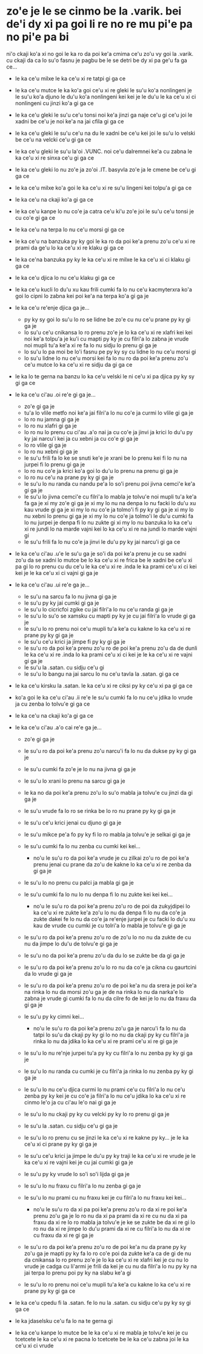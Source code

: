 zo'e je le se cinmo be la .varik. bei de'i dy xi pa goi li re no re mu pi'e pa no pi'e pa bi
============================================================================================

ni'o ckaji ko'a xi no goi le ka ro da poi ke'a cmima ce'u zo'u vy goi la .varik. cu ckaji da ca lo su'o fasnu je pagbu be le se detri be dy xi pa ge'u fa ga ce...

* le ka ce'u milxe le ka ce'u xi re tatpi gi ga ce
* le ka ce'u mutce le ka ko'a goi ce'u xi re gleki le su'u ko'a nonlingeni je le su'u ko'a djuno le du'u ko'a nonlingeni kei kei je le du'u le ka ce'u xi ci nonlingeni cu jinzi ko'a gi ga ce
* le ka ce'u gleki le su'u ce'u tonsi noi ke'a jinzi ga naje ce'u gi ce'u joi le xadni be ce'u je noi ke'a na jai cfila gi ga ce
* le ka ce'u gleki le su'u ce'u na du le xadni be ce'u kei joi le su'u lo velski be ce'u na velcki ce'u gi ga ce
* le ka ce'u gleki le su'u la'oi .VUNC. noi ce'u dalremnei ke'a cu zabna le ka ce'u xi re sinxa ce'u gi ga ce
* le ka ce'u gleki lo nu zo'e ja zo'oi .IT. basyvla zo'e ja le cmene be ce'u gi ga ce
* le ka ce'u milxe ko'a goi le ka ce'u xi re su'u lingeni kei tolpu'a gi ga ce
* le ka ce'u na ckaji ko'a gi ga ce
* le ka ce'u kanpe lo nu co'e ja catra ce'u ki'u zo'e joi le su'u ce'u tonsi je cu co'e gi ga ce
* le ka ce'u na terpa lo nu ce'u morsi gi ga ce
* le ka ce'u na banzuka py ky goi le ka ro da poi ke'a prenu zo'u ce'u xi re prami da ge'u lo ka ce'u xi re klaku gi ga ce
* le ka ce'na banzuka py ky le ka ce'u xi re milxe le ka ce'u xi ci klaku gi ga ce
* le ka ce'u djica lo nu ce'u klaku gi ga ce
* le ka ce'u kucli lo du'u xu kau frili cumki fa lo nu ce'u kacmyterxra ko'a goi lo cipni lo zabna kei poi ke'a na terpa ko'a gi ga je
* le ka ce'u re'enje djica ga je...

  * py ky sy goi lo su'u lo ro se lidne be zo'e cu nu ce'u prane py ky gi ga je
  * lo su'u ce'u cnikansa lo ro prenu zo'e je lo ka ce'u xi re xlafri kei kei noi ke'a tolpu'a je ku'i cu mapti py ky je cu filri'a lo zabna je vrude noi mupli tu'a ke'a xi re fa lo nu sidju lo prenu gi ga je
  * lo su'u lo pa moi be lo'i fasnu pe py ky sy cu lidne lo nu ce'u morsi gi
  * lo su'u lidne lo nu ce'u morsi kei fa lo nu ro da poi ke'a prenu zo'u ce'u mutce lo ka ce'u xi re sidju da gi ga ce

* le ka lo te gerna na banzu lo ka ce'u velski le ni ce'u xi pa djica py ky sy gi ga ce
* le ka ce'u ci'au .oi re'e gi ga je...

  * zo'e gi ga je
  * tu'a lo vlile metfo noi ke'a jai filri'a lo nu co'e ja curmi lo vlile gi ga je
  * lo ro nu jamna gi ga je
  * lo ro nu xlafri gi ga je
  * lo ro nu lo prenu cu ci'au .a'o nai ja cu co'e ja jinvi ja krici lo du'u py ky jai narcu'i kei ja cu xebni ja cu co'e gi ga je
  * lo ro vlile gi ga je
  * lo ro nu xebni gi ga je
  * le su'u frili fa lo ke se snuti ke'e je xrani be lo prenu kei fi lo nu na jurpei fi lo prenu gi ga je
  * lo ro nu co'e ja krici ko'a goi lo du'u lo prenu na prenu gi ga je
  * lo ro nu ce'u na prane py ky gi ga je
  * le su'u lo nu randa cu nandu pe'a lo so'i prenu poi jivna cemci'e ke'a gi ga je
  * le su'u lo jivna cemci'e cu filri'a lo mabla je tolvu'e noi mupli tu'a ke'a fa ga je xi my zo'e gi ga je xi my lo nu na denpa lo nu facki lo du'u xu kau vrude gi ga je xi my lo nu co'e ja tolmo'i fi py ky gi ga je xi my lo nu xebni lo prenu gi ga je xi my lo nu co'e ja tolmo'i le du'u cumki fa lo nu jurpei je denpa fi lo nu zukte gi xi my lo nu banzuka lo ka ce'u xi re jundi lo na marde vajni kei lo ka ce'u xi re na jundi lo marde vajni gi
  * le su'u frili fa lo nu co'e ja jinvi le du'u py ky jai narcu'i gi ga ce

* le ka ce'u ci'au .u'e le su'u ga je so'i da poi ke'a prenu je cu se xadni zo'u da se xadni lo mutce be lo ka ce'u xi re frica be le xadni be ce'u xi pa gi lo ro prenu cu du ce'u le ka ce'u xi re .inda le ka prami ce'u xi ci kei kei je le ka ce'u xi ci vajni gi ga je
* le ka ce'u ci'au .ui re'e ga je...

  * le su'u na sarcu fa lo nu jivna gi ga je
  * le su'u py ky jai cumki gi ga je
  * le su'u lo cicricfoi zgike cu jai filri'a lo nu ce'u randa gi ga je
  * le su'u lo su'o se xamsku cu mapti py ky je cu jai filri'a lo vrude gi ga je
  * le su'u lo ro prenu noi ce'u mupli tu'a ke'a cu kakne lo ka ce'u xi re prane py ky gi ga je
  * le su'u ce'u krici ja jimpe fi py ky gi ga je
  * le su'u ro da poi ke'a prenu zo'u ro de poi ke'a prenu zo'u da de dunli le ka ce'u xi re .inda lo ka prami ce'u xi ci kei je le ka ce'u xi re vajni gi ga je
  * le su'u la .satan. cu sidju ce'u gi
  * le su'u lo bangu na jai sarcu lo nu ce'u tavla la .satan. gi ga ce

* le ka ce'u kirsku la .satan. le ka ce'u xi re ciksi py ky ce'u xi pa gi ga ce
* ko'a goi le ka ce'u ci'au .ii re'e le su'u cumki fa lo nu ce'u jdika lo vrude ja cu zenba lo tolvu'e gi ga ce
* le ka ce'u na ckaji ko'a gi ga ce
* le ka ce'u ci'au .a'o cai re'e ga je...

  * zo'e gi ga je
  * le su'u ro da poi ke'a prenu zo'u narcu'i fa lo nu da dukse py ky gi ga je
  * le su'u cumki fa zo'e je lo nu na jivna gi ga je
  * le su'u lo xrani lo prenu na sarcu gi ga je
  * le ka no da poi ke'a prenu zo'u lo su'o mabla ja tolvu'e cu jinzi da gi ga je
  * le su'u vrude fa lo ro se rinka be lo ro nu prane py ky gi ga je
  * le su'u ce'u krici jenai cu djuno gi ga je
  * le su'u mikce pe'a fo py ky fi lo ro mabla ja tolvu'e je selkai gi ga je
  * le su'u cumki fa lo nu zenba cu cumki kei kei...

    * no'u le su'u ro da poi ke'a vrude je cu zilkai zo'u ro de poi ke'a prenu jenai cu prane da zo'u de kakne lo ka ce'u xi re zenba da gi ga je

  * le su'u lo no prenu cu palci ja mabla gi ga je
  * le su'u cumki fa lo nu lo nu denpa fi lo nu zukte kei kei kei...

    * no'u le su'u ro da poi ke'a prenu zo'u ro de poi da zukyjdipei lo ka ce'u xi re zukte ke'a zo'u lo nu da denpa fi lo nu da co'e ja zukte dakei fe lo nu da co'e ja re'enje jurpei je cu facki lo du'u xu kau de vrude cu cumki je cu tolri'a lo mabla je tolvu'e gi ga je
  * le su'u ro da poi ke'a prenu zo'u ro de zo'u lo no nu da zukte de cu nu da jimpe lo du'u de tolvu'e gi ga je
  * le su'u no da poi ke'a prenu zo'u da du lo se zukte be da gi ga je
  * le su'u ro da poi ke'a prenu zo'u lo ro nu da co'e ja cikna cu gaurtcini da lo vrude gi ga je
  * le su'u ro da poi ke'a prenu zo'u ro de poi ke'a nu da srera je poi ke'a na rinka lo nu da morsi zo'u ga je de na rinka lo nu da narka'e lo zabna je vrude gi cumki fa lo nu da cilre fo de kei je lo nu da fraxu da gi ga je
  * le su'u py ky cimni kei...

    * no'u le su'u ro da poi ke'a prenu zo'u ga je narcu'i fa lo nu da tatpi lo su'u da ckaji py ky gi lo no nu da ckaji py ky cu filri'a ja rinka lo nu da jdika lo ka ce'u xi re prami ce'u xi re gi ga je

  * le su'u lo nu re'nje jurpei tu'a py ky cu filri'a lo nu zenba py ky gi ga je
  * le su'u lo nu randa cu cumki je cu filri'a ja rinka lo nu zenba py ky gi ga je
  * le su'u lo nu ce'u djica curmi lo nu prami ce'u cu filri'a lo nu ce'u zenba py ky kei je cu co'e ja filri'a lo nu ce'u jdika lo ka ce'u xi re cinmo le'o ja cu ci'au le'o nai gi ga je
  * le su'u lo nu ckaji py ky cu velcki py ky lo ro prenu gi ga je
  * le su'u la .satan. cu sidju ce'u gi ga je
  * le su'u lo ro prenu cu se jinzi le ka ce'u xi re kakne py ky... je le ka ce'u xi ci prane py ky gi ga je
  * le su'u ce'u krici ja jimpe le du'u py ky traji le ka ce'u xi re vrude je le ka ce'u xi re vajni kei je cu jai cumki gi ga je
  * le su'u py ky vrude lo so'i so'i lijda gi ga je
  * le su'u lo nu fraxu cu filri'a lo nu zenba gi ga je
  * le su'u lo nu prami cu nu fraxu kei je cu filri'a lo nu fraxu kei kei...

    * no'u le su'u ro da xi pa poi ke'a prenu zo'u ro da xi re poi ke'a prenu zo'u ga je lo ro nu da xi pa prami da xi re cu nu da xi pa fraxu da xi re lo ro mabla ja tolvu'e je ke se zukte be da xi re gi lo ro nu da xi re jimpe lo du'u prami da xi re cu filri'a lo nu da xi re cu fraxu da xi re gi ga je

  * le su'u ro da poi ke'a prenu zo'u ro de poi ke'a nu da prane py ky zo'u ga je mapti py ky fa lo ro co'e poi da zukte ke'a ca de gi de nu da cnikansa lo ro prenu zo'e je lo ka ce'u xi re xlafri kei je cu nu lo vrude je cadga cu li'armi je frili da kei je cu nu da filri'a lo nu py ky na jai terpa lo prenu poi py ky na slabu ke'a gi
  * le su'u lo ro prenu noi ce'u mupli tu'a ke'a cu kakne lo ka ce'u xi re prane py ky gi ga ce

* le ka ce'u cpedu fi la .satan. fe lo nu la .satan. cu sidju ce'u py ky sy gi ga ce
* le ka jdaselsku ce'u fa lo na te gerna gi
* le ka ce'u kanpe lo mutce be le ka ce'u xi re mabla je tolvu'e kei je cu tcetcete le ka ce'u xi re pacna lo tcetcete be le ka ce'u zabna joi le ka ce'u xi ci vrude

